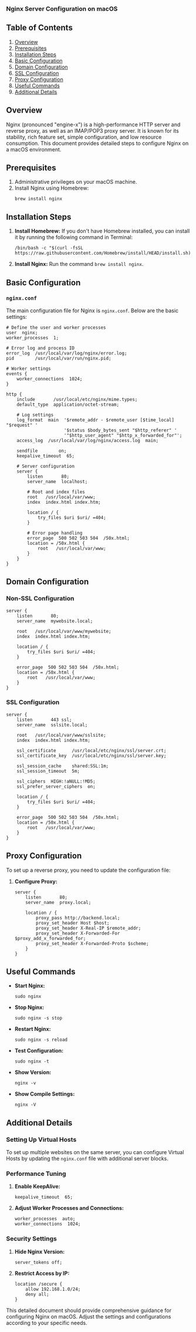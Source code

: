 ### Nginx Server Configuration on macOS

## Table of Contents
1. [Overview](#overview)
2. [Prerequisites](#prerequisites)
3. [Installation Steps](#installation-steps)
4. [Basic Configuration](#basic-configuration)
5. [Domain Configuration](#domain-configuration)
6. [SSL Configuration](#ssl-configuration)
7. [Proxy Configuration](#proxy-configuration)
8. [Useful Commands](#useful-commands)
9. [Additional Details](#additional-details)

## Overview
Nginx (pronounced "engine-x") is a high-performance HTTP server and reverse proxy, as well as an IMAP/POP3 proxy server. It is known for its stability, rich feature set, simple configuration, and low resource consumption. This document provides detailed steps to configure Nginx on a macOS environment.

## Prerequisites
1. Administrative privileges on your macOS machine.
2. Install Nginx using Homebrew:
   ```shell
   brew install nginx
   ```

## Installation Steps
1. **Install Homebrew:** If you don't have Homebrew installed, you can install it by running the following command in Terminal:
   ```shell
   /bin/bash -c "$(curl -fsSL https://raw.githubusercontent.com/Homebrew/install/HEAD/install.sh)"
   ```

2. **Install Nginx:** Run the command `brew install nginx`.

## Basic Configuration
### `nginx.conf`
The main configuration file for Nginx is `nginx.conf`. Below are the basic settings:

```nginx
# Define the user and worker processes
user  nginx;
worker_processes  1;

# Error log and process ID
error_log  /usr/local/var/log/nginx/error.log;
pid        /usr/local/var/run/nginx.pid;

# Worker settings
events {
    worker_connections  1024;
}

http {
    include       /usr/local/etc/nginx/mime.types;
    default_type  application/octet-stream;

    # Log settings
    log_format  main  '$remote_addr - $remote_user [$time_local] "$request" '
                      '$status $body_bytes_sent "$http_referer" '
                      '"$http_user_agent" "$http_x_forwarded_for"';
    access_log  /usr/local/var/log/nginx/access.log  main;

    sendfile        on;
    keepalive_timeout  65;

    # Server configuration
    server {
        listen       80;
        server_name  localhost;

        # Root and index files
        root   /usr/local/var/www;
        index  index.html index.htm;

        location / {
            try_files $uri $uri/ =404;
        }

        # Error page handling
        error_page  500 502 503 504  /50x.html;
        location = /50x.html {
            root   /usr/local/var/www;
        }
    }
}
```

## Domain Configuration
### Non-SSL Configuration

```nginx
server {
    listen       80;
    server_name  mywebsite.local;

    root   /usr/local/var/www/mywebsite;
    index  index.html index.htm;

    location / {
        try_files $uri $uri/ =404;
    }

    error_page  500 502 503 504  /50x.html;
    location = /50x.html {
        root   /usr/local/var/www;
    }
}
```

### SSL Configuration

```nginx
server {
    listen       443 ssl;
    server_name  sslsite.local;

    root   /usr/local/var/www/sslsite;
    index  index.html index.htm;

    ssl_certificate      /usr/local/etc/nginx/ssl/server.crt;
    ssl_certificate_key  /usr/local/etc/nginx/ssl/server.key;

    ssl_session_cache    shared:SSL:1m;
    ssl_session_timeout  5m;

    ssl_ciphers  HIGH:!aNULL:!MD5;
    ssl_prefer_server_ciphers  on;

    location / {
        try_files $uri $uri/ =404;
    }

    error_page  500 502 503 504  /50x.html;
    location = /50x.html {
        root   /usr/local/var/www;
    }
}
```

## Proxy Configuration
To set up a reverse proxy, you need to update the configuration file:

1. **Configure Proxy:**
    ```nginx
    server {
        listen       80;
        server_name  proxy.local;

        location / {
            proxy_pass http://backend.local;
            proxy_set_header Host $host;
            proxy_set_header X-Real-IP $remote_addr;
            proxy_set_header X-Forwarded-For $proxy_add_x_forwarded_for;
            proxy_set_header X-Forwarded-Proto $scheme;
        }
    }
    ```

## Useful Commands
- **Start Nginx:**
  ```shell
  sudo nginx
  ```
- **Stop Nginx:**
  ```shell
  sudo nginx -s stop
  ```
- **Restart Nginx:**
  ```shell
  sudo nginx -s reload
  ```
- **Test Configuration:**
  ```shell
  sudo nginx -t
  ```
- **Show Version:**
  ```shell
  nginx -v
  ```
- **Show Compile Settings:**
  ```shell
  nginx -V
  ```

## Additional Details
### Setting Up Virtual Hosts
To set up multiple websites on the same server, you can configure Virtual Hosts by updating the `nginx.conf` file with additional server blocks.

### Performance Tuning
1. **Enable KeepAlive:**
    ```nginx
    keepalive_timeout  65;
    ```
2. **Adjust Worker Processes and Connections:**
    ```nginx
    worker_processes  auto;
    worker_connections  1024;
    ```

### Security Settings
1. **Hide Nginx Version:**
    ```nginx
    server_tokens off;
    ```
2. **Restrict Access by IP:**
    ```nginx
    location /secure {
        allow 192.168.1.0/24;
        deny all;
    }
    ```

This detailed document should provide comprehensive guidance for configuring Nginx on macOS. Adjust the settings and configurations according to your specific needs.
